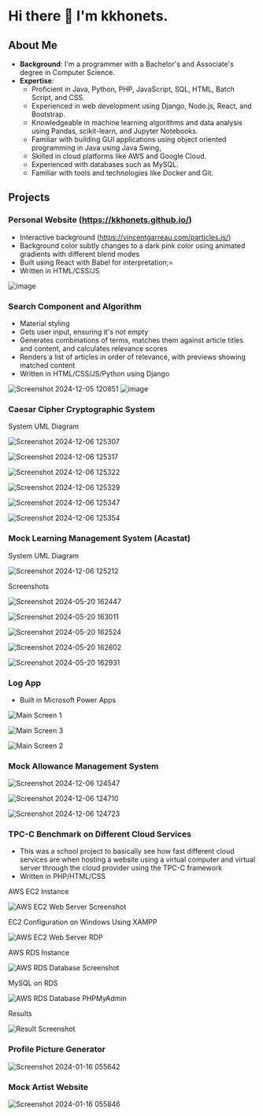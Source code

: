 # Hi there 👋 I'm kkhonets.

## About Me
- **Background**: I'm a programmer with a Bachelor's and Associate's degree in Computer Science.
- **Expertise**:
  - Proficient in Java, Python, PHP, JavaScript, SQL, HTML, Batch Script, and CSS.
  - Experienced in web development using Django, Node.js, React, and Bootstrap.
  - Knowledgeable in machine learning algorithms and data analysis using Pandas, scikit-learn, and Jupyter Notebooks.
  - Familiar with building GUI applications using object oriented programming in Java using Java Swing,
  - Skilled in cloud platforms like AWS and Google Cloud.
  - Experienced with databases such as MySQL.
  - Familiar with tools and technologies like Docker and Git.

## Projects
### Personal Website (https://kkhonets.github.io/)
  - Interactive background (https://vincentgarreau.com/particles.js/)
  - Background color subtly changes to a dark pink color using animated gradients with different blend modes
  - Built using React with Babel for interpretation;=
  - Written in HTML/CSS/JS

![image](https://github.com/user-attachments/assets/0e5c64cb-b30a-49bb-8a14-0b7c25dbe9e0)
### Search Component and Algorithm
  - Material styling
  - Gets user input, ensuring it's not empty
  - Generates combinations of terms, matches them against article titles and content, and calculates relevance scores
  - Renders a list of articles in order of relevance, with previews showing matched content
  - Written in HTML/CSS/JS/Python using Django

![Screenshot 2024-12-05 120851](https://github.com/user-attachments/assets/f6ba5c19-3f6b-4559-bec5-8bcc162ccaa9)
![image](https://github.com/user-attachments/assets/5dfab609-cab4-47d6-ab51-67c4f68d69e9)

### Caesar Cipher Cryptographic System
System UML Diagram

![Screenshot 2024-12-06 125307](https://github.com/user-attachments/assets/12de9380-d3ee-43e6-a7f9-aa70ba7c9138)

![Screenshot 2024-12-06 125317](https://github.com/user-attachments/assets/389f3755-d831-4898-b76f-73fee87e23f0)

![Screenshot 2024-12-06 125322](https://github.com/user-attachments/assets/871a5042-fd94-4840-a679-c5790628501d)

![Screenshot 2024-12-06 125329](https://github.com/user-attachments/assets/e7ce8c61-a086-46a5-aef9-bb5a345ca5a5)

![Screenshot 2024-12-06 125347](https://github.com/user-attachments/assets/67582c80-304c-45ed-a25f-c0e07c5440ea)

![Screenshot 2024-12-06 125354](https://github.com/user-attachments/assets/35f9a287-3127-40f9-9e42-f94296d3f674)

### Mock Learning Management System (Acastat)
System UML Diagram

![Screenshot 2024-12-06 125212](https://github.com/user-attachments/assets/a3e150e2-267c-45a8-8982-32023d196429)

Screenshots

![Screenshot 2024-05-20 162447](https://github.com/user-attachments/assets/7aad6195-a017-406d-98ab-7e64615f5bb7)

![Screenshot 2024-05-20 163011](https://github.com/user-attachments/assets/e75ab410-1061-4f02-8168-f29c4bd70e5c)

![Screenshot 2024-05-20 162524](https://github.com/user-attachments/assets/73ac25fc-479d-4f04-bf4f-23141c78dbcf)

![Screenshot 2024-05-20 162602](https://github.com/user-attachments/assets/88e19c0e-1dd2-45a7-a252-92fd6c2be86a)

![Screenshot 2024-05-20 162931](https://github.com/user-attachments/assets/6dc98786-477b-44aa-b76b-c3c3d8aad52c)

### Log App

- Built in Microsoft Power Apps

![Main Screen 1](https://github.com/user-attachments/assets/8f3dea0f-4e43-4367-a722-605e634655cc)

![Main Screen 3](https://github.com/user-attachments/assets/77cf32c4-0c0e-4699-a1ba-7a953ae17626)

![Main Screen 2](https://github.com/user-attachments/assets/0f1db6e4-2f5e-4500-8410-476e6eacdc3f)

### Mock Allowance Management System

![Screenshot 2024-12-06 124547](https://github.com/user-attachments/assets/5fe5812a-6acd-4065-ba8f-dc86664ed06e)

![Screenshot 2024-12-06 124710](https://github.com/user-attachments/assets/979590c5-7050-4484-84b9-c9d2ebca3ff8)

![Screenshot 2024-12-06 124723](https://github.com/user-attachments/assets/b131f3da-2ffa-435d-9233-8e6fbaa4bffa)

### TPC-C Benchmark on Different Cloud Services
- This was a school project to basically see how fast different cloud services are when hosting a website using a virtual computer and virtual server through the cloud provider using the TPC-C framework
- Written in PHP/HTML/CSS

AWS EC2 Instance

![AWS EC2 Web Server Screenshot](https://github.com/user-attachments/assets/c88594e9-1837-4aa3-81de-cfef353b2cdb)

EC2 Configuration on Windows Using XAMPP 

![AWS EC2 Web Server RDP](https://github.com/user-attachments/assets/557cd25a-9fb2-4fa7-8062-35e6d747bada)

AWS RDS Instance

![AWS RDS Database Screenshot](https://github.com/user-attachments/assets/b1a44b17-2af2-489d-9e93-22ac2e8e260b)

MySQL on RDS

![AWS RDS Database PHPMyAdmin](https://github.com/user-attachments/assets/36dbf824-af72-4c12-bd19-0dda3eb6ef1b)

Results 

![Result Screenshot](https://github.com/user-attachments/assets/166ec7ec-94b9-4655-9e29-1ae6fe41b126)

### Profile Picture Generator

![Screenshot 2024-01-16 055642](https://github.com/user-attachments/assets/8f3c8ec6-c16d-4fae-866f-ffabe62eaa9b)

### Mock Artist Website

![Screenshot 2024-01-16 055846](https://github.com/user-attachments/assets/174d3627-a3a2-42bd-b797-fed6e07f8970)






<!--
**kkhonets/kkhonets** is a ✨ _special_ ✨ repository because its `README.md` (this file) appears on your GitHub profile.

Here are some ideas to get you started:

- 🔭 I’m currently working on ...
- 🌱 I’m currently learning ...
- 👯 I’m looking to collaborate on ...
- 🤔 I’m looking for help with ...
- 💬 Ask me about ...
- 📫 How to reach me: ...
- 😄 Pronouns: ...
- ⚡ Fun fact: ...
-->
